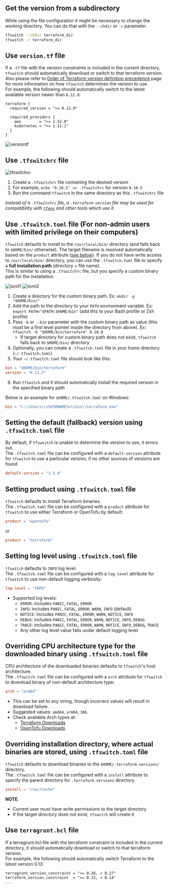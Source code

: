 <!-- markdownlint-disable MD041 -->

## Get the version from a subdirectory

While using the file configuration it might be necessary to change the working directory. You can do that with the `--chdir` or `-c` parameter.

```bash
tfswitch --chdir terraform_dir
tfswitch -c terraform_dir
```

## Use `version.tf` file

If a `.tf` file with the version constraints is included in the current directory, `tfswitch` should automatically download or switch to that terraform version.  
Also please refer to [Order of Terraform version definition precedence](general.md) page for more information on how `tfswitch` determines the version to use.  
For example, the following should automatically switch to the latest available version newer than `0.12.8`:  

```hcl
terraform {
  required_version = ">= 0.12.9"

  required_providers {
    aws        = ">= 2.52.0"
    kubernetes = ">= 1.11.1"
  }
}
```

![versiontf](../static/versiontf.gif "Use version.tf")

## Use `.tfswitchrc` file

![tfswitchrc](../static/tfswitch-v6.gif)

1. Create a `.tfswitchrc` file containing the desired version
2. For example, `echo "0.10.5" >> .tfswitchrc` for version `0.10.5`
3. Run the command `tfswitch` in the same directory as this `.tfswitchrc` file

_Instead of a `.tfswitchrc` file, a `.terraform-version` file may be used for compatibility with [`tfenv`](https://github.com/tfutils/tfenv#terraform-version-file) and other tools which use it_

## Use `.tfswitch.toml` file (For non-admin users with limited privilege on their computers)

`tfswitch` defaults to install to the `/usr/local/bin/` directory (and falls back to `$HOME/bin/` otherwise). The target filename is resolved automatically based on the `product` attribute ([see below](#setting-product-using-tfswitchtoml-file)). If you do not have write access to `/usr/local/bin/` directory, you can use the `.tfswitch.toml` file to specify a **full installation path** (directory + file name).  
This is similar to using a `.tfswitchrc` file, but you specify a custom binary path for the installation:

![toml1](../static/tfswitch-v7.gif)
![toml2](../static/tfswitch-v8.gif)

1. Create a directory for the custom binary path. Ex: `mkdir -p "$HOME/bin/"`
2. Add the path to the directory to your `PATH` environment variable. Ex: `export PATH="$PATH:$HOME/bin"` (add this to your Bash profile or Zsh profile)
3. Pass `-b` or `--bin` parameter with the custom binary path as value (this must be a first level pointer inside the directory from above). Ex: `tfswitch -b "$HOME/bin/terraform" 0.10.8`
   - If target directory for custom binary path does not exist, `tfswitch` falls back to `$HOME/bin/` directory
4. Optionally, you can create a `.tfswitch.toml` file in your home directory (`~/.tfswitch.toml`)
5. Your `~/.tfswitch.toml` file should look like this:

```toml
bin = "$HOME/bin/terraform"
version = "0.11.3"
```

6. Run `tfswitch` and it should automatically install the required version in the specified binary path

Below is an example for `$HOME/.tfswitch.toml` on Windows:

```toml
bin = "C:\\Users\\<%USRNAME%>\\bin\\terraform.exe"
```

## Setting the default (fallback) version using `.tfswitch.toml` file

By default, if `tfswsitch` is unable to determine the version to use, it errors out.  
The `.tfswitch.toml` file can be configured with a `default-version` attribute for `tfswitch` to use a particular version, if no other sources of versions are found

```toml
default-version = "1.5.4"
```

## Setting product using `.tfswitch.toml` file

`tfswitch` defaults to install Terraform binaries.  
The `.tfswitch.toml` file can be configured with a `product` attribute for `tfswitch` to use either Terraform or OpenTofu by default:

```toml
product = "opentofu"
```

or

```toml
product = "terraform"
```

## Setting log level using `.tfswitch.toml` file

`tfswitch` defaults to `INFO` log level.  
The `.tfswitch.toml` file can be configured with a `log-level` attribute for `tfswitch` to use non-default logging verbosity:

```toml
log-level = "INFO"
```

- Supported log levels:
  - `ERROR`:  includes `PANIC`, `FATAL`, `ERROR`
  - `INFO`:   includes `PANIC`, `FATAL`, `ERROR`, `WARN`, `INFO` (default)
  - `NOTICE`: includes `PANIC`, `FATAL`, `ERROR`, `WARN`, `NOTICE`, `INFO`
  - `DEBUG`:  includes `PANIC`, `FATAL`, `ERROR`, `WARN`, `NOTICE`, `INFO`, `DEBUG`
  - `TRACE`:  includes `PANIC`, `FATAL`, `ERROR`, `WARN`, `NOTICE`, `INFO`, `DEBUG`, `TRACE`
  - Any other log level value falls under default logging level

## Overriding CPU architecture type for the downloaded binary using `.tfswitch.toml` file

CPU architecture of the downloaded binaries defaults to `tfswitch`'s host architecture.  
The `.tfswitch.toml` file can be configured with a `arch` attribute for `tfswitch` to download binary of non-default architecture type:

```toml
arch = "arm64"
```

- This can be set to any string, though incorrect values will result in download failure.
- Suggested values: `amd64`, `arm64`, `386`.
- Check available Arch types at:
  - [Terraform Downloads](https://releases.hashicorp.com/terraform/)
  - [OpenTofu Downloads](https://get.opentofu.org/tofu/)

## Overriding installation directory, where actual binaries are stored, using `.tfswitch.toml` file

`tfswitch` defaults to download binaries to the `$HOME/.terraform.versions/` directory.  
The `.tfswitch.toml` file can be configured with a `install` attribute to specify the parent directory for `.terraform.versions` directory.

```toml
install = "/var/cache"
```

**NOTE**:
- Current user must have write permissions to the target directory
- If the target directory does not exist, `tfswitch` will create it

## Use `terragrunt.hcl` file

If a terragrunt.hcl file with the terraform constraint is included in the current directory, it should automatically download or switch to that terraform version.  
For example, the following should automatically switch Terraform to the latest version 0.13:

```hcl
terragrunt_version_constraint = ">= 0.26, < 0.27"
terraform_version_constraint  = ">= 0.13, < 0.14"
...
```
